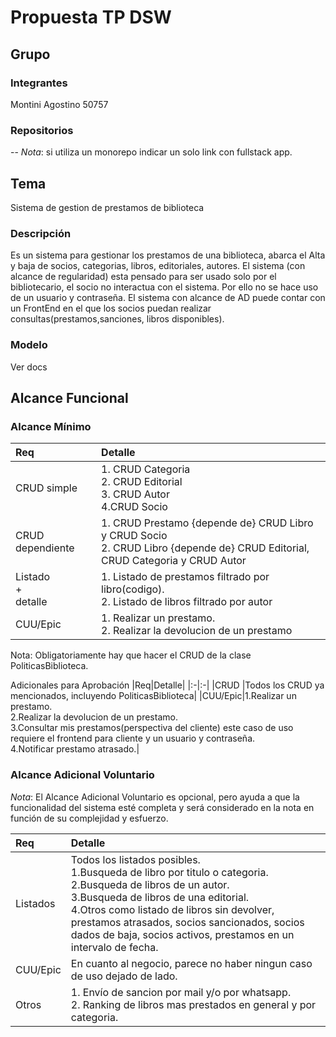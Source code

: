 # Propuesta TP DSW

## Grupo
### Integrantes
Montini Agostino 50757


### Repositorios
--
*Nota*: si utiliza un monorepo indicar un solo link con fullstack app.

## Tema
Sistema de gestion de prestamos de biblioteca
### Descripción
Es un sistema para gestionar los prestamos de una biblioteca, abarca el Alta y baja de socios, categorias, libros, editoriales, autores. 
El sistema (con alcance de regularidad) esta pensado para ser usado solo por el bibliotecario, el socio no interactua con el sistema.
Por ello no se hace uso de un usuario y contraseña. El sistema con alcance de AD puede contar con un FrontEnd en el que los socios puedan realizar consultas(prestamos,sanciones, libros disponibles).

### Modelo
Ver docs

## Alcance Funcional 

### Alcance Mínimo

|Req|Detalle|
|:-|:-|
|CRUD simple|1. CRUD Categoria<br>2. CRUD Editorial<br>3. CRUD Autor<br>4.CRUD Socio|
|CRUD dependiente|1. CRUD Prestamo {depende de} CRUD Libro y CRUD Socio<br>2. CRUD Libro {depende de} CRUD Editorial, CRUD Categoria y CRUD Autor|
|Listado<br>+<br>detalle| 1. Listado de prestamos filtrado por libro(codigo).<br> 2. Listado de libros filtrado por autor|
|CUU/Epic|1. Realizar un prestamo.<br>2. Realizar la devolucion de un prestamo|

Nota: Obligatoriamente hay que hacer el CRUD de la clase PoliticasBiblioteca.


Adicionales para Aprobación
|Req|Detalle|
|:-|:-|
|CRUD |Todos los CRUD ya mencionados, incluyendo PoliticasBiblioteca|
|CUU/Epic|1.Realizar un prestamo.<br>2.Realizar la devolucion de un prestamo.<br>3.Consultar mis prestamos(perspectiva del cliente) este caso de uso requiere el frontend para cliente y un usuario y contraseña.<br>4.Notificar prestamo atrasado.|


### Alcance Adicional Voluntario

*Nota*: El Alcance Adicional Voluntario es opcional, pero ayuda a que la funcionalidad del sistema esté completa y será considerado en la nota en función de su complejidad y esfuerzo.

|Req|Detalle|
|:-|:-|
|Listados |Todos los listados posibles.<br> 1.Busqueda de libro por titulo o categoria.<br>2.Busqueda de libros de un autor.<br>3.Busqueda de libros de una editorial.<br>4.Otros como listado de libros sin devolver, prestamos atrasados, socios sancionados, socios dados de baja, socios activos, prestamos en un intervalo de fecha.|
|CUU/Epic|En cuanto al negocio, parece no haber ningun caso de uso dejado de lado.|
|Otros|1. Envío de sancion por mail y/o por whatsapp. <br> 2. Ranking de libros mas prestados en general y por categoria.|

